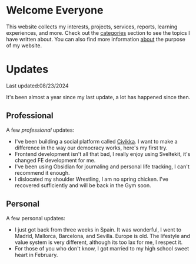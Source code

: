 # Welcome Everyone

This website collects my interests, projects, services, reports, learning experiences, and more. Check out the [categories](/categories/) section to see the topics I have written about. You can also find more information [about](/about/) the purpose of my website.

# Updates

Last updated:08/23/2024

It's been almost a year since my last update, a lot has happened since then.

## Professional

A few _professional_ updates:

- I've been building a social platform called [Civikka](https://civikka.com). I want to make a difference in the way our democracy works, here's my first try.
- Frontend development isn't all that bad, I really enjoy using Sveltekit, it's changed FE development for me.
- I've been using Obsidian for journaling and personal life tracking, I can't recommend it enough.
- I dislocated my shoulder Wrestling, I am no spring chicken. I've recovered sufficiently and will be back in the Gym soon.
## Personal

A few personal updates:

- I just got back from three weeks in Spain. It was wonderful, I went to Madrid, Mallorca, Barcelona, and Sevilla. Europe is old. The lifestyle and value system is very different, although its too lax for me, I respect it.
- For those of you who don't know, I got married to my high school sweet heart in February.
